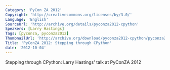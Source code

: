 ```yaml
---
Category: 'PyCon ZA 2012'
Copyright: 'http://creativecommons.org/licenses/by/3.0/'
Language: 'English'
SourceUrl: 'http://archive.org/details/pyconza2012-cpython'
Speakers: [Larry Hastings]
Tags: [pyconza, pyconza2012]
ThumbnailUrl: 'http://archive.org/download/pyconza2012-cpython/pyconza2012-cpython.thumbs/pyconza2012-cpython_000001.jpg'
Title: 'PyConZA 2012: Stepping through CPython'
date: '2012-10-04'
---
```

Stepping through CPython: Larry Hastings' talk at PyConZA 2012
